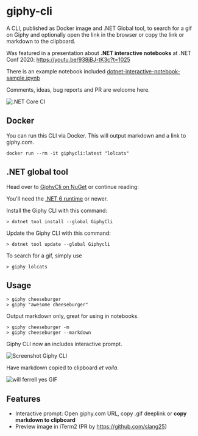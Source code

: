# giphy-cli

A CLI, published as Docker image and .NET Global tool, to search for a gif on Giphy and optionally open the link in the browser or copy the link or markdown to the clipboard.

Was featured in a presentation about **.NET interactive notebooks** at .NET Conf 2020: https://youtu.be/938jBJ-tK3c?t=1025

There is an example notebook included [dotnet-interactive-notebook-sample.ipynb](https://github.com/DavidDeSloovere/giphy-cli/blob/master/docs/dotnet-interactive-notebook-sample.ipynb)

Comments, ideas, bug reports and PR are welcome here.

![.NET Core CI](https://github.com/DavidDeSloovere/giphy-cli/workflows/.NET%20Core%20CI/badge.svg)

## Docker

You can run this CLI via Docker. This will output markdown and a link to giphy.com.

`docker run --rm -it giphycli:latest "lolcats"`

## .NET global tool

Head over to [GiphyCli on NuGet](https://www.nuget.org/packages/GiphyCli) or continue reading:

You'll need the [.NET 6 runtime](https://www.microsoft.com/net/download) or newer.

Install the Giphy CLI with this command:

```
> dotnet tool install --global GiphyCli
```

Update the Giphy CLI with this command:

```
> dotnet tool update --global Giphycli
```

To search for a gif, simply use

```
> giphy lolcats
```

## Usage

```
> giphy cheeseburger
> giphy "awesome cheeseburger"
```

Output markdown only, great for using in notebooks.

```
> giphy cheeseburger -m
> giphy cheeseburger --markdown
```

Giphy CLI now an includes interactive prompt.

![Screenshot Giphy CLI](README-screenshot.png)

Have markdown copied to clipboard _et voila_.

![will ferrell yes GIF](https://media.giphy.com/media/3ohzdIuqJoo8QdKlnW/giphy-downsized.gif)

## Features

- Interactive prompt: Open giphy.com URL, copy .gif deeplink or **copy markdown to clipboard**
- Preview image in iTerm2 (PR by https://github.com/slang25)
